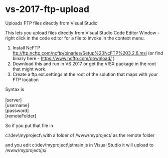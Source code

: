 # vs-2017-ftp-upload
Uploads FTP files directly from Visual Studio

This lets you upload files directly from Visual Studio Code Editor Window - right click in the code editor for a file to invoke in the context menu.

1. Install NcFTP ftp://ftp.ncftp.com/ncftp/binaries/Setup%20NcFTP%203.2.6.msi (or find binary here - https://www.ncftp.com/download/ )
1. Download this and run in VS 2017 or get the VISX package in the root that might work.
1. Create a ftp.ext.settings at the root of the solution that maps with your FTP location

Syntax is\
\
[server]\
[username]\
[password]\
[remoteFolder]


So if you put that file in

c:\dev\myproject\ with a folder of /www/myproject/ as the remote folder

and you edit c:\dev\myproject\js\main.js in Visual Studio it will upload to /www/myproject/js/




